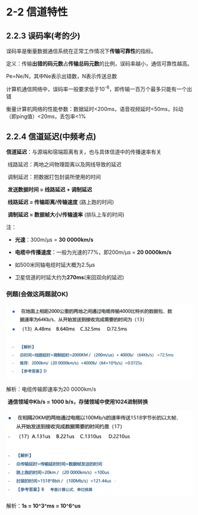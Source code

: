 # 2-2 信道特性

## 2.2.3 误码率(考的少)

误码率是衡量数据通信系统在正常工作情况下**传输可靠性**的指标。

定义：传输**出错的码元数**占**传输总码元数**的比例，误码率越小，通信可靠性越高。

Pe=Ne/N，其中Ne表示出错数，N表示传送总数

计算机通信网络中，误码率一般要求低于10<sup>-6</sup>，即传输一百万个最多只能有一个出错

衡量计算机网络的性能参数：数据延时<200ms，语音视频延时<50ms，抖动（即ping值）<20ms，丢包率<1%

## 2.2.4 信道延迟(中频考点)

**信道延迟**：与源端和宿端距离有关，也与具体信道中的传播速率有关

​	线路延迟：两地之间物理距离以及网线导致的延迟

​	调制延迟：把数据打包封装所使用的时间

​	**发送数据时间 = 线路延迟 + 调制延迟**

​	**线路延迟 = 传输距离/传输速度**        (路上跑的时间)

​	**调制延迟 = 数据帧大小/传输速率**      (排队上车的时间)

注：

- **光速**：300m/μs = **30 0000km/s**

- **电缆中传播速度**：一般为光速的77%，即200m/μs = **20 0000km/s**
- 如500米同轴电缆时延大概为2.5μs
- 卫星信道的时延大约为**270ms**(来回双向的延迟)

### 例题(会做这两题就OK)

![image-20230213223741070](./assets/image-20230213223741070.png)

解析：电缆传输即速率为20 0000km/s

​	**通信领域中Kb/s = 1000 b/s，存储领域中使用1024进制转换**

![image-20230213223851974](./assets/image-20230213223851974.png)

解析：**1s = 10^3^ms = 10^6^us**

